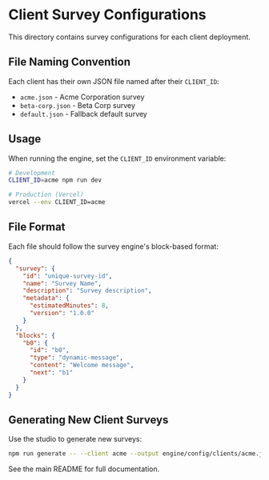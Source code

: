 # Client Survey Configurations

This directory contains survey configurations for each client deployment.

## File Naming Convention

Each client has their own JSON file named after their `CLIENT_ID`:
- `acme.json` - Acme Corporation survey
- `beta-corp.json` - Beta Corp survey
- `default.json` - Fallback default survey

## Usage

When running the engine, set the `CLIENT_ID` environment variable:

```bash
# Development
CLIENT_ID=acme npm run dev

# Production (Vercel)
vercel --env CLIENT_ID=acme
```

## File Format

Each file should follow the survey engine's block-based format:

```json
{
  "survey": {
    "id": "unique-survey-id",
    "name": "Survey Name",
    "description": "Survey description",
    "metadata": {
      "estimatedMinutes": 8,
      "version": "1.0.0"
    }
  },
  "blocks": {
    "b0": {
      "id": "b0",
      "type": "dynamic-message",
      "content": "Welcome message",
      "next": "b1"
    }
  }
}
```

## Generating New Client Surveys

Use the studio to generate new surveys:

```bash
npm run generate -- --client acme --output engine/config/clients/acme.json
```

See the main README for full documentation.
